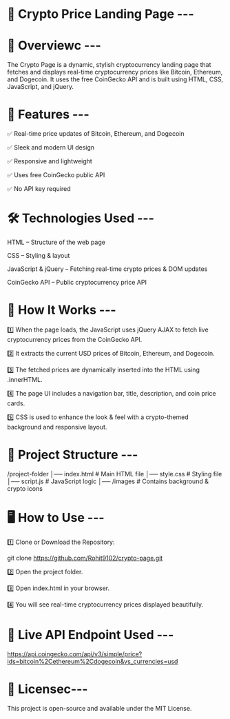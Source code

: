 # 🚀 Crypto Price Landing Page ---

# 📌 Overviewc ---

The Crypto Page is a dynamic, stylish cryptocurrency landing page that fetches and displays real-time cryptocurrency prices like Bitcoin, Ethereum, and Dogecoin. It uses the free CoinGecko API and is built using HTML, CSS, JavaScript, and jQuery.

# 🎯 Features ---

✅ Real-time price updates of Bitcoin, Ethereum, and Dogecoin

✅ Sleek and modern UI design

✅ Responsive and lightweight

✅ Uses free CoinGecko public API

✅ No API key required

# 🛠️ Technologies Used ---

HTML – Structure of the web page

CSS – Styling & layout

JavaScript & jQuery – Fetching real-time crypto prices & DOM updates

CoinGecko API – Public cryptocurrency price API

# 🚀 How It Works ---

1️⃣ When the page loads, the JavaScript uses jQuery AJAX to fetch live cryptocurrency prices from the CoinGecko API.

2️⃣ It extracts the current USD prices of Bitcoin, Ethereum, and Dogecoin.

3️⃣ The fetched prices are dynamically inserted into the HTML using .innerHTML.

4️⃣ The page UI includes a navigation bar, title, description, and coin price cards.

5️⃣ CSS is used to enhance the look & feel with a crypto-themed background and responsive layout.

# 📂 Project Structure ---

/project-folder
│── index.html         # Main HTML file
│── style.css          # Styling file
│── script.js          # JavaScript logic
│── /images            # Contains background & crypto icons

# 🖥️ How to Use ---

1️⃣ Clone or Download the Repository:

git clone https://github.com/Rohit9102/crypto-page.git

2️⃣ Open the project folder.

3️⃣ Open index.html in your browser.

4️⃣ You will see real-time cryptocurrency prices displayed beautifully.

# 🤖 Live API Endpoint Used ---

https://api.coingecko.com/api/v3/simple/price?ids=bitcoin%2Cethereum%2Cdogecoin&vs_currencies=usd

# 📜 Licensec---

This project is open-source and available under the MIT License.